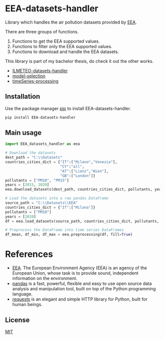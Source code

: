 # EEA-datasets-handler
Library which handles the air pollution datasets provided by [EEA](https://www.eea.europa.eu/data-and-maps/data/aqereporting-8).

There are three groups of functions.
1. Functions to get the EEA supported values.
2. Functions to filter only the EEA supported values.
3. Functions to download and handle the EEA datasets.

This library is part of my bachelor thesis, do check it out the other works.
- [ILMETEO-datasets-handler](https://github.com/EnricoPittini/ILMETEO-datasets-handler)
- [model-selection](https://github.com/EnricoPittini/model-selection)
- [timeSeries-processing](https://github.com/EnricoPittini/timeSeries-processing)

## Installation
Use the package manager [pip](https://pip.pypa.io/en/stable/) to install EEA-datasets-handler.

```bash
pip install EEA-datasets-handler
```

## Main usage

```python
import EEA_datasets_handler as eea

# Download the datasets
dest_path = "C:\\Datasets"
countries_cities_dict = {"IT":["Milano","Venezia"],
                         "CY":"all",
                         "AT":["Lienz","Wien"],
                         "GB":["London"]}
pollutants = ["PM10", "PM15"]
years = [2015, 2020]
eea.download_datasets(dest_path, countries_cities_dict, pollutants, years)

# Load the datasets into a raw pandas DataFrame
source_path = "C:\\Datasets\\EEA"
countries_cities_dict = {"IT":["Milano"]}
pollutants = ["PM10"]
years = [2020]
df = eea.load_datasets(source_path, countries_cities_dict, pollutants, years)

# Preprocess the DataFrame into time series DataFrames
df_mean, df_min, df_max = eea.preprocessing(df, fill=True)
```

# References
- [EEA](https://www.eea.europa.eu/). The European Environment Agency (EEA) is an agency of the European Union, whose task is to provide sound, independent information on the environment.
- [pandas](https://pandas.pydata.org/) is a fast, powerful, flexible and easy to use open source data analysis and manipulation tool,
built on top of the Python programming language.
- [requests](https://docs.python-requests.org/en/master/) is an elegant and simple HTTP library for Python, built for human beings.

## License
[MIT](https://choosealicense.com/licenses/mit/)
